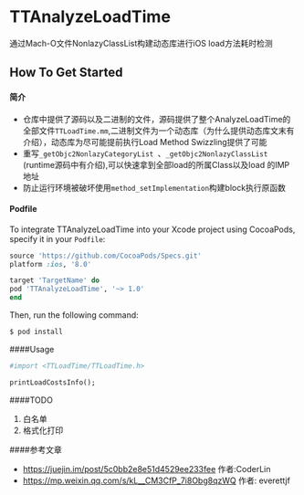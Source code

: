 # TTAnalyzeLoadTime
通过Mach-O文件NonlazyClassList构建动态库进行iOS load方法耗时检测

## How To Get Started
#### 简介
* 仓库中提供了源码以及二进制的文件，源码提供了整个AnalyzeLoadTime的全部文件`TTLoadTime.mm`,二进制文件为一个动态库（为什么提供动态库文末有介绍），动态库为尽可能提前执行Load Method Swizzling提供了可能
* 重写`_getObjc2NonlazyCategoryList `、`_getObjc2NonlazyClassList `(runtime源码中有介绍),可以快速拿到全部load的所属Class以及load 的IMP地址
* 防止运行环境被破坏使用`method_setImplementation`构建block执行原函数


#### Podfile

To integrate TTAnalyzeLoadTime into your Xcode project using CocoaPods, specify it in your `Podfile`:

```ruby
source 'https://github.com/CocoaPods/Specs.git'
platform :ios, '8.0'

target 'TargetName' do
pod 'TTAnalyzeLoadTime', '~> 1.0'
end
```

Then, run the following command:

```bash
$ pod install
```

####Usage
```ruby
#import <TTLoadTime/TTLoadTime.h>

printLoadCostsInfo();
```
####TODO
1. 白名单
2. 格式化打印

####参考文章
* https://juejin.im/post/5c0bb2e8e51d4529ee233fee 作者:CoderLin
* https://mp.weixin.qq.com/s/kL__CM3CfP_7i8Obg8qzWQ 作者: everettjf

